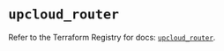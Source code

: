 # `upcloud_router`

Refer to the Terraform Registry for docs: [`upcloud_router`](https://registry.terraform.io/providers/upcloudltd/upcloud/5.20.4/docs/resources/router).
